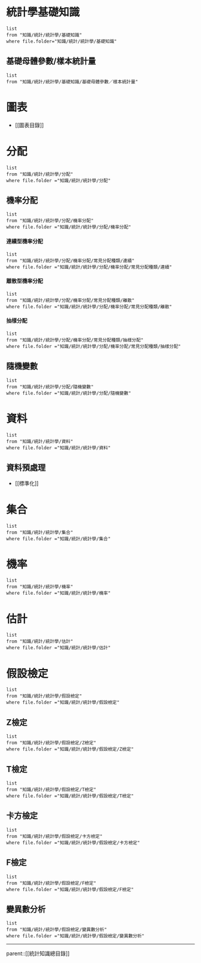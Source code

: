 # 統計學基礎知識
```dataview
list
from "知識/統計/統計學/基礎知識"
where file.folder="知識/統計/統計學/基礎知識"
```
## 基礎母體參數/樣本統計量
```dataview
list
from "知識/統計/統計學/基礎知識/基礎母體參數／樣本統計量"
```
# 圖表
- [[圖表目錄]]
# 分配
```dataview
list
from "知識/統計/統計學/分配"
where file.folder ="知識/統計/統計學/分配"
```
## 機率分配
```dataview
list
from "知識/統計/統計學/分配/機率分配"
where file.folder ="知識/統計/統計學/分配/機率分配"
```
#### 連續型機率分配
```dataview
list
from "知識/統計/統計學/分配/機率分配/常見分配種類/連續"
where file.folder ="知識/統計/統計學/分配/機率分配/常見分配種類/連續"
```
#### 離散型機率分配
```dataview
list
from "知識/統計/統計學/分配/機率分配/常見分配種類/離散"
where file.folder ="知識/統計/統計學/分配/機率分配/常見分配種類/離散"
```
#### 抽樣分配
```dataview
list
from "知識/統計/統計學/分配/機率分配/常見分配種類/抽樣分配"
where file.folder ="知識/統計/統計學/分配/機率分配/常見分配種類/抽樣分配"
```
## 隨機變數
```dataview
list
from "知識/統計/統計學/分配/隨機變數"
where file.folder ="知識/統計/統計學/分配/隨機變數"
```
# 資料
```dataview
list
from "知識/統計/統計學/資料"
where file.folder ="知識/統計/統計學/資料"
```
## 資料預處理
- [[標準化]]
# 集合
```dataview
list
from "知識/統計/統計學/集合"
where file.folder ="知識/統計/統計學/集合"
```
# 機率
```dataview
list
from "知識/統計/統計學/機率"
where file.folder ="知識/統計/統計學/機率"
```
# 估計
```dataview
list
from "知識/統計/統計學/估計"
where file.folder ="知識/統計/統計學/估計"
```
# 假設檢定
```dataview
list
from "知識/統計/統計學/假設檢定"
where file.folder ="知識/統計/統計學/假設檢定"
```
## Z檢定
```dataview
list
from "知識/統計/統計學/假設檢定/Z檢定"
where file.folder ="知識/統計/統計學/假設檢定/Z檢定"
```
## T檢定
```dataview
list
from "知識/統計/統計學/假設檢定/T檢定"
where file.folder ="知識/統計/統計學/假設檢定/T檢定"
```
## 卡方檢定
```dataview
list
from "知識/統計/統計學/假設檢定/卡方檢定"
where file.folder ="知識/統計/統計學/假設檢定/卡方檢定"
```
## F檢定
```dataview
list
from "知識/統計/統計學/假設檢定/F檢定"
where file.folder ="知識/統計/統計學/假設檢定/F檢定"
```
## 變異數分析
```dataview
list
from "知識/統計/統計學/假設檢定/變異數分析"
where file.folder ="知識/統計/統計學/假設檢定/變異數分析"
```
- - -
parent::[[統計知識總目錄]]
